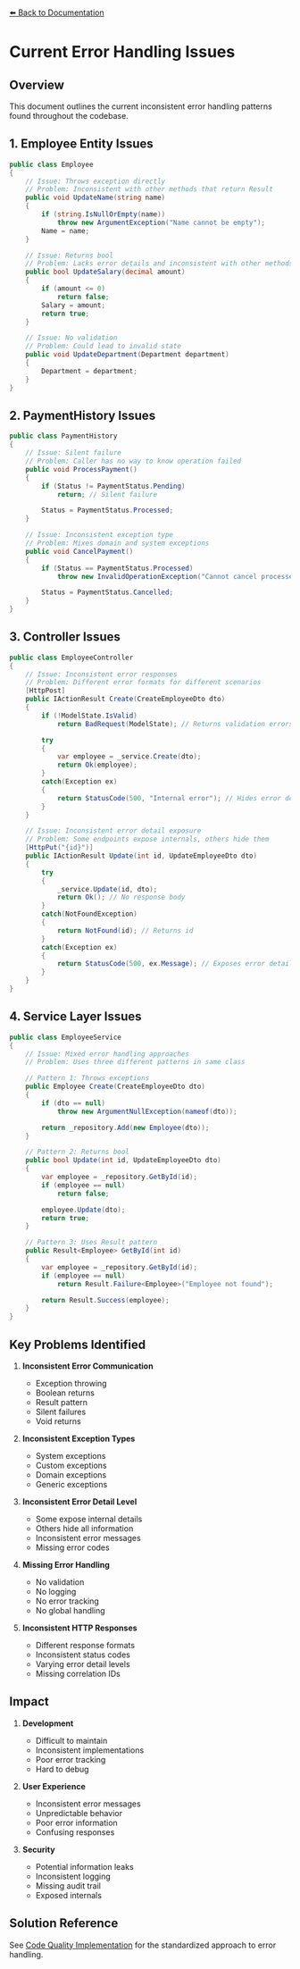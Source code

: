 [⬅️ Back to Documentation](../../../README.md)

# Current Error Handling Issues

## Overview
This document outlines the current inconsistent error handling patterns found throughout the codebase.

## 1. Employee Entity Issues

```csharp
public class Employee
{
    // Issue: Throws exception directly
    // Problem: Inconsistent with other methods that return Result
    public void UpdateName(string name)
    {
        if (string.IsNullOrEmpty(name))
            throw new ArgumentException("Name cannot be empty");
        Name = name;
    }

    // Issue: Returns bool
    // Problem: Lacks error details and inconsistent with other methods
    public bool UpdateSalary(decimal amount)
    {
        if (amount <= 0)
            return false;
        Salary = amount;
        return true;
    }

    // Issue: No validation
    // Problem: Could lead to invalid state
    public void UpdateDepartment(Department department)
    {
        Department = department;
    }
}
```

## 2. PaymentHistory Issues

```csharp
public class PaymentHistory
{
    // Issue: Silent failure
    // Problem: Caller has no way to know operation failed
    public void ProcessPayment()
    {
        if (Status != PaymentStatus.Pending)
            return; // Silent failure

        Status = PaymentStatus.Processed;
    }

    // Issue: Inconsistent exception type
    // Problem: Mixes domain and system exceptions
    public void CancelPayment()
    {
        if (Status == PaymentStatus.Processed)
            throw new InvalidOperationException("Cannot cancel processed payment");

        Status = PaymentStatus.Cancelled;
    }
}
```

## 3. Controller Issues

```csharp
public class EmployeeController
{
    // Issue: Inconsistent error responses
    // Problem: Different error formats for different scenarios
    [HttpPost]
    public IActionResult Create(CreateEmployeeDto dto)
    {
        if (!ModelState.IsValid)
            return BadRequest(ModelState); // Returns validation errors

        try
        {
            var employee = _service.Create(dto);
            return Ok(employee);
        }
        catch(Exception ex)
        {
            return StatusCode(500, "Internal error"); // Hides error details
        }
    }

    // Issue: Inconsistent error detail exposure
    // Problem: Some endpoints expose internals, others hide them
    [HttpPut("{id}")]
    public IActionResult Update(int id, UpdateEmployeeDto dto)
    {
        try
        {
            _service.Update(id, dto);
            return Ok(); // No response body
        }
        catch(NotFoundException)
        {
            return NotFound(id); // Returns id
        }
        catch(Exception ex)
        {
            return StatusCode(500, ex.Message); // Exposes error details
        }
    }
}
```

## 4. Service Layer Issues

```csharp
public class EmployeeService
{
    // Issue: Mixed error handling approaches
    // Problem: Uses three different patterns in same class

    // Pattern 1: Throws exceptions
    public Employee Create(CreateEmployeeDto dto)
    {
        if (dto == null)
            throw new ArgumentNullException(nameof(dto));

        return _repository.Add(new Employee(dto));
    }

    // Pattern 2: Returns bool
    public bool Update(int id, UpdateEmployeeDto dto)
    {
        var employee = _repository.GetById(id);
        if (employee == null)
            return false;

        employee.Update(dto);
        return true;
    }

    // Pattern 3: Uses Result pattern
    public Result<Employee> GetById(int id)
    {
        var employee = _repository.GetById(id);
        if (employee == null)
            return Result.Failure<Employee>("Employee not found");

        return Result.Success(employee);
    }
}
```

## Key Problems Identified

1. **Inconsistent Error Communication**
   - Exception throwing
   - Boolean returns
   - Result pattern
   - Silent failures
   - Void returns

2. **Inconsistent Exception Types**
   - System exceptions
   - Custom exceptions
   - Domain exceptions
   - Generic exceptions

3. **Inconsistent Error Detail Level**
   - Some expose internal details
   - Others hide all information
   - Inconsistent error messages
   - Missing error codes

4. **Missing Error Handling**
   - No validation
   - No logging
   - No error tracking
   - No global handling

5. **Inconsistent HTTP Responses**
   - Different response formats
   - Inconsistent status codes
   - Varying error detail levels
   - Missing correlation IDs

## Impact

1. **Development**
   - Difficult to maintain
   - Inconsistent implementations
   - Poor error tracking
   - Hard to debug

2. **User Experience**
   - Inconsistent error messages
   - Unpredictable behavior
   - Poor error information
   - Confusing responses

3. **Security**
   - Potential information leaks
   - Inconsistent logging
   - Missing audit trail
   - Exposed internals

## Solution Reference
See [Code Quality Implementation](../code-quality-implementation.md) for the standardized approach to error handling.